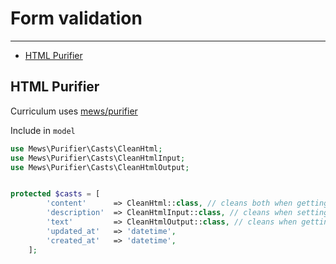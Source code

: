 # Form validation

---

- [HTML Purifier](#section-1)

<a name="section-1"></a>
## HTML Purifier
Curriculum uses [mews/purifier](https://github.com/mewebstudio/Purifier)



Include in `model`
```php
use Mews\Purifier\Casts\CleanHtml;
use Mews\Purifier\Casts\CleanHtmlInput;
use Mews\Purifier\Casts\CleanHtmlOutput;


protected $casts = [
        'content'      => CleanHtml::class, // cleans both when getting and setting the value
        'description'  => CleanHtmlInput::class, // cleans when setting the value
        'text'         => CleanHtmlOutput::class, // cleans when getting the value
        'updated_at'   => 'datetime',
        'created_at'   => 'datetime',
    ];
```

